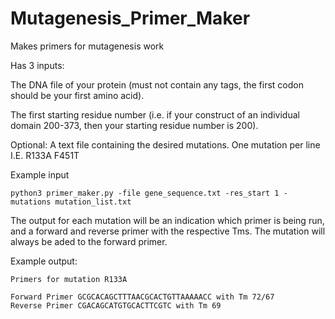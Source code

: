 # Mutagenesis_Primer_Maker
Makes primers for mutagenesis work

Has 3 inputs:

The DNA file of your protein (must not contain any tags, the first codon should be your first amino acid). 

The first starting residue number (i.e. if your construct of an individual domain 200-373, then your starting residue number is 200). 

Optional: A text file containing the desired mutations. One mutation per line 
I.E.
R133A
F451T

Example input
```
python3 primer_maker.py -file gene_sequence.txt -res_start 1 -mutations mutation_list.txt
```
The output for each mutation will be an indication which primer is being run, and a forward and reverse primer with the respective Tms. The mutation will always be aded to the forward primer. 

Example output:
```
Primers for mutation R133A

Forward Primer GCGCACAGCTTTAACGCACTGTTAAAAACC with Tm 72/67
Reverse Primer CGACAGCATGTGCACTTCGTC with Tm 69
```
